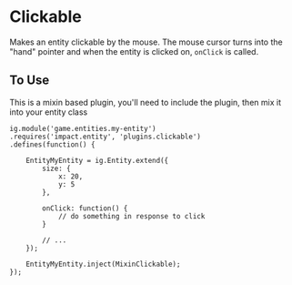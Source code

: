 # Clickable

Makes an entity clickable by the mouse. The mouse cursor turns into the "hand" pointer and when the entity is clicked on, `onClick` is called.

## To Use

This is a mixin based plugin, you'll need to include the plugin, then mix it into your entity class

```
ig.module('game.entities.my-entity')
.requires('impact.entity', 'plugins.clickable')
.defines(function() {

	EntityMyEntity = ig.Entity.extend({
		size: {
			x: 20,
			y: 5
		},

		onClick: function() {
			// do something in response to click
		}

		// ...
	});

	EntityMyEntity.inject(MixinClickable);
});
```

